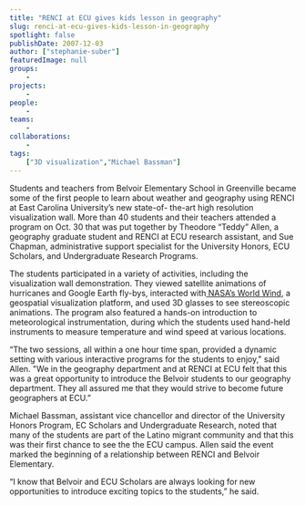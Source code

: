 ```yaml
---
title: "RENCI at ECU gives kids lesson in geography"
slug: renci-at-ecu-gives-kids-lesson-in-geography
spotlight: false
publishDate: 2007-12-03
author: ["stephanie-suber"]
featuredImage: null
groups:
    - 
projects:
    - 
people:
    - 
teams: 
    - 
collaborations:
    - 
tags:
    ["3D visualization","Michael Bassman"]
---
```

Students and teachers from Belvoir Elementary School in Greenville became some of the first people to learn about weather and geography using RENCI at East Carolina University’s new state-of- the-art high resolution visualization wall. More than 40 students and their teachers attended a program on Oct. 30 that was put together by Theodore “Teddy” Allen, a geography graduate student and RENCI at ECU research assistant, and Sue Chapman, administrative support specialist for the University Honors, ECU Scholars, and Undergraduate Research Programs.<!--more-->

The students participated in a variety of activities, including the visualization wall demonstration. They viewed satellite animations of hurricanes and Google Earth fly-bys, interacted with<a href="http://worldwind.arc.nasa.gov/" target="_blank"> NASA’s World Wind</a>, a geospatial visualization platform, and used 3D glasses to see stereoscopic animations. The program also featured a hands-on introduction to meteorological instrumentation, during which the students used hand-held instruments to measure temperature and wind speed at various locations.

“The two sessions, all within a one hour time span, provided a dynamic setting with various interactive programs for the students to enjoy," said Allen. "We in the geography department and at RENCI at ECU felt that this was a great opportunity to introduce the Belvoir students to our geography department. They all assured me that they would strive to become future geographers at ECU.”

Michael Bassman, assistant vice chancellor and director of the University Honors Program, EC Scholars and Undergraduate Research, noted that many of the students are part of the Latino migrant community and that this was their first chance to see the the ECU campus. Allen said the event marked the beginning of a relationship between RENCI and Belvoir Elementary.

“I know that Belvoir and ECU Scholars are always looking for new opportunities to introduce exciting topics to the students,” he said.

